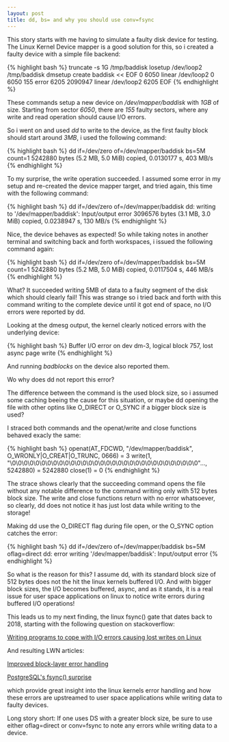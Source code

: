 ```yaml
---
layout: post
title: dd, bs= and why you should use conv=fsync
---
```


This story starts with me having to simulate a faulty disk device for testing.
The Linux Kernel Device mapper is a good solution for this, so i created a
faulty device with a simple file backend:

{% highlight bash %}
 truncate -s 1G /tmp/baddisk
 losetup /dev/loop2 /tmp/baddisk
 dmsetup create baddisk << EOF
    0 6050 linear /dev/loop2 0
    6050 155 error
    6205 2090947 linear /dev/loop2 6205 
 EOF
{% endhighlight %}

These commands setup a new device on */dev/mapper/baddisk* with *1GB* of size.
Starting from sector *6050*, there are *155* faulty sectors, where any write and
read operation should cause I/O errors.

So i went on and used *dd* to write to the device, as the first faulty block
should start around *3MB*, i used the following command:

{% highlight bash %}
  dd if=/dev/zero of=/dev/mapper/baddisk bs=5M count=1
  5242880 bytes (5.2 MB, 5.0 MiB) copied, 0.0130177 s, 403 MB/s
{% endhighlight %}

To my surprise, the write operation succeeded. I assumed some error in my setup
and re-created the device mapper target, and tried again, this time with the
following command:

{% highlight bash %}
 dd if=/dev/zero of=/dev/mapper/baddisk
 dd: writing to '/dev/mapper/baddisk': Input/output error
 3096576 bytes (3.1 MB, 3.0 MiB) copied, 0.0238947 s, 130 MB/s
{% endhighlight %}

Nice, the device behaves as expected! So while taking notes in another terminal
and switching back and forth workspaces, i issued the following command again:

{% highlight bash %}
 dd if=/dev/zero of=/dev/mapper/baddisk bs=5M count=1
 5242880 bytes (5.2 MB, 5.0 MiB) copied, 0.0117504 s, 446 MB/s
{% endhighlight %}

What? It succeeded writing 5MB of data to a faulty segment of the disk which
should clearly fail! This was strange so i tried back and forth with this
command writing to the complete device until it got end of space, no I/O errors
were reported by dd.

Looking at the dmesg output, the kernel clearly noticed errors with the
underlying device:

{% highlight bash %}
 Buffer I/O error on dev dm-3, logical block 757, lost async page write
{% endhighlight %}

And running *badblocks* on the device also reported them.

Wo why does dd not report this error?

The difference between the command is the used block size, so i assumed some
caching beeing the cause for this situation, or maybe dd opening the file with
other optins like O_DIRECT or O_SYNC if a bigger block size is used?

I straced both commands and the openat/write and close functions behaved
exacly the same:

{% highlight bash %}
 openat(AT_FDCWD, "/dev/mapper/baddisk", O_WRONLY|O_CREAT|O_TRUNC, 0666) = 3
 write(1, "\0\0\0\0\0\0\0\0\0\0\0\0\0\0\0\0\0\0\0\0\0\0\0\0\0\0\0\0\0\0\0\0"..., 5242880) = 5242880
 close(1)                                = 0
{% endhighlight %}

The strace shows clearly that the succeeding command opens the file without any
notable difference to the command writing only with 512 bytes block size.  The
write and close functions return with no error whatsoever, so clearly, dd does
not notice it has just lost data while writing to the storage!

Making dd use the O_DIRECT flag during file open, or the O_SYNC option catches
the error:

{% highlight bash %}
 dd if=/dev/zero of=/dev/mapper/baddisk bs=5M oflag=direct
 dd: error writing '/dev/mapper/baddisk': Input/output error
{% endhighlight %}

So what is the reason for this? I assume dd, with its standard block size of
512 bytes does not the hit the linux kernels buffered I/O. And with bigger
block sizes, the I/O becomes buffered, async, and as it stands, it is a real
issue for user space applications on linux to notice write errors during
buffered I/O operations!

This leads us to my next finding, the linux fsync() gate that
dates back to 2018, starting with the following question on
stackoverflow:

 [Writing programs to cope with I/O errors causing lost writes on Linux
](https://stackoverflow.com/questions/42434872/writing-programs-to-cope-with-i-o-errors-causing-lost-writes-on-linux)
 
And resulting LWN articles:

 [Improved block-layer error handling](https://lwn.net/Articles/724307/)

 [PostgreSQL's fsync() surprise](https://lwn.net/Articles/752063/)

which provide great insight into the linux kernels error handling and how these
errors are upstreamed to user space applications while writing data to faulty
devices.
 
Long story short: If one uses DS with a greater block size, be sure to use
either oflag=direct or conv=fsync to note any errors while writing data to a
device.
